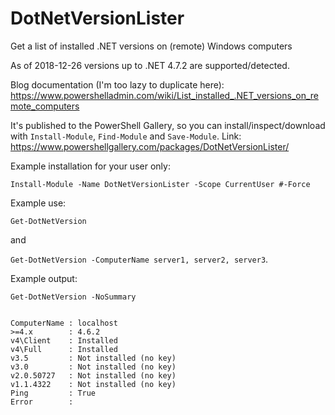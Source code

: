 # DotNetVersionLister
Get a list of installed .NET versions on (remote) Windows computers

As of 2018-12-26 versions up to .NET 4.7.2 are supported/detected.

Blog documentation (I'm too lazy to duplicate here): https://www.powershelladmin.com/wiki/List_installed_.NET_versions_on_remote_computers 

It's published to the PowerShell Gallery, so you can install/inspect/download with `Install-Module`, `Find-Module` and `Save-Module`. Link: https://www.powershellgallery.com/packages/DotNetVersionLister/ 

Example installation for your user only:

```
Install-Module -Name DotNetVersionLister -Scope CurrentUser #-Force
```

Example use:

`Get-DotNetVersion`

and

`Get-DotNetVersion -ComputerName server1, server2, server3`.

Example output:

```
Get-DotNetVersion -NoSummary


ComputerName : localhost
>=4.x        : 4.6.2
v4\Client    : Installed
v4\Full      : Installed
v3.5         : Not installed (no key)
v3.0         : Not installed (no key)
v2.0.50727   : Not installed (no key)
v1.1.4322    : Not installed (no key)
Ping         : True
Error        : 
```
